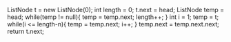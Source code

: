 ListNode t = new ListNode(0);
int length = 0;
t.next = head;
ListNode temp = head;
while(temp != null){
temp = temp.next;
length++;
}
int i = 1;
temp = t;
while(i <= length-n){
temp = temp.next;
i++;
}
temp.next = temp.next.next;
return t.next;